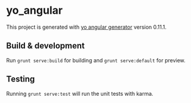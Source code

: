 # yo_angular

This project is generated with [yo angular generator](https://github.com/yeoman/generator-angular)
version 0.11.1.

## Build & development

Run `grunt serve:build` for building and `grunt serve:default` for preview.

## Testing

Running `grunt serve:test` will run the unit tests with karma.
